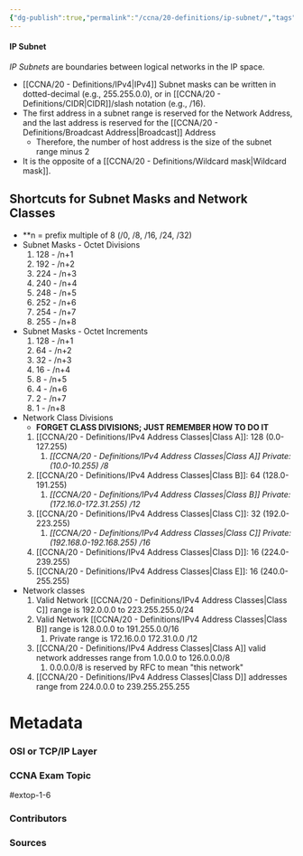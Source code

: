 ```yaml
---
{"dg-publish":true,"permalink":"/ccna/20-definitions/ip-subnet/","tags":["defs_ccna"]}
---
```


#### IP Subnet
*IP Subnets* are boundaries between logical networks in the IP space.
- [[CCNA/20 - Definitions/IPv4\|IPv4]] Subnet masks can be written in dotted-decimal (e.g., 255.255.0.0), or in [[CCNA/20 - Definitions/CIDR\|CIDR]]/slash notation (e.g., /16).
- The first address in a subnet range is reserved for the Network Address, and the last address is reserved for the [[CCNA/20 - Definitions/Broadcast Address\|Broadcast]] Address
	- Therefore, the number of host address is the size of the subnet range minus 2
- It is the opposite of a [[CCNA/20 - Definitions/Wildcard mask\|Wildcard mask]]. 

## Shortcuts for Subnet Masks and Network Classes
- **n = prefix multiple of 8 (/0, /8, /16, /24, /32)
- Subnet Masks - Octet Divisions
	1. 128 - /n+1
	2. 192 - /n+2
	3. 224 - /n+3
	4. 240 - /n+4
	5. 248 - /n+5
	6. 252 - /n+6
	7. 254 - /n+7
	8. 255 - /n+8
- Subnet Masks - Octet Increments
	1. 128 - /n+1
	2. 64 - /n+2
	3. 32 - /n+3
	4. 16 - /n+4
	5. 8 - /n+5
	6. 4 - /n+6
	7. 2 - /n+7
	8. 1 - /n+8
- Network Class Divisions
	- **FORGET CLASS DIVISIONS; JUST REMEMBER HOW TO DO IT**
	1. [[CCNA/20 - Definitions/IPv4 Address Classes\|Class A]]: 128 (0.0-127.255)
		1. *[[CCNA/20 - Definitions/IPv4 Address Classes\|Class A]] Private: (10.0-10.255) /8*
	2. [[CCNA/20 - Definitions/IPv4 Address Classes\|Class B]]: 64 (128.0-191.255)
		1. *[[CCNA/20 - Definitions/IPv4 Address Classes\|Class B]] Private: (172.16.0-172.31.255) /12*
	3. [[CCNA/20 - Definitions/IPv4 Address Classes\|Class C]]: 32 (192.0-223.255)
		1. *[[CCNA/20 - Definitions/IPv4 Address Classes\|Class C]] Private: (192.168.0-192.168.255) /16*
	4. [[CCNA/20 - Definitions/IPv4 Address Classes\|Class D]]: 16 (224.0-239.255)
	5. [[CCNA/20 - Definitions/IPv4 Address Classes\|Class E]]: 16 (240.0-255.255)
- Network classes
	1. Valid Network [[CCNA/20 - Definitions/IPv4 Address Classes\|Class C]] range is 192.0.0.0 to 223.255.255.0/24
	2. Valid Network [[CCNA/20 - Definitions/IPv4 Address Classes\|Class B]] range is 128.0.0.0 to 191.255.0.0/16
		1. Private range is 172.16.0.0 172.31.0.0 /12
	3. [[CCNA/20 - Definitions/IPv4 Address Classes\|Class A]] valid network addresses range from 1.0.0.0 to 126.0.0.0/8
		1. 0.0.0.0/8 is reserved by RFC to mean "this network"
	4. [[CCNA/20 - Definitions/IPv4 Address Classes\|Class D]] addresses range from 224.0.0.0 to 239.255.255.255

# Metadata
### OSI or TCP/IP Layer

### CCNA Exam Topic
#extop-1-6
### Contributors

### Sources
